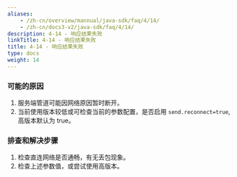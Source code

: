 ```yaml
---
aliases:
    - /zh-cn/overview/mannual/java-sdk/faq/4/14/
    - /zh-cn/docs3-v2/java-sdk/faq/4/14/
description: 4-14 - 响应结果失败
linkTitle: 4-14 - 响应结果失败
title: 4-14 - 响应结果失败
type: docs
weight: 14
---
```







### 可能的原因

1. 服务端管道可能因网络原因暂时断开。
2. 当前使用版本较低或可检查当前的参数配置，是否启用 `send.reconnect=true`, 高版本默认为 true。

### 排查和解决步骤

1. 检查直连网络是否通畅，有无丢包现象。
2. 检查上述参数值，或尝试使用高版本。